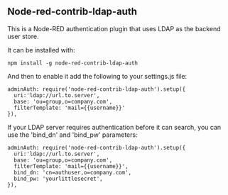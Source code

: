 Node-red-contrib-ldap-auth
--------------------------

This is a Node-RED authentication plugin that uses LDAP as the backend user store.

It can be installed with:

    npm install -g node-red-contrib-ldap-auth

And then to enable it add the following to your settings.js file:

    adminAuth: require('node-red-contrib-ldap-auth').setup({
      uri:'ldap://url.to.server',
      base: 'ou=group,o=company.com',
      filterTemplate: 'mail={{username}}'
    }),

If your LDAP server requires authentication before it can search, you can use the 'bind_dn' and 'bind_pw' parameters:

    adminAuth: require('node-red-contrib-ldap-auth').setup({
      uri:'ldap://url.to.server',
      base: 'ou=group,o=company.com',
      filterTemplate: 'mail={{username}}',
      bind_dn: 'cn=authuser,o=company.com',
      bind_pw: 'yourlittlesecret',
    }),
